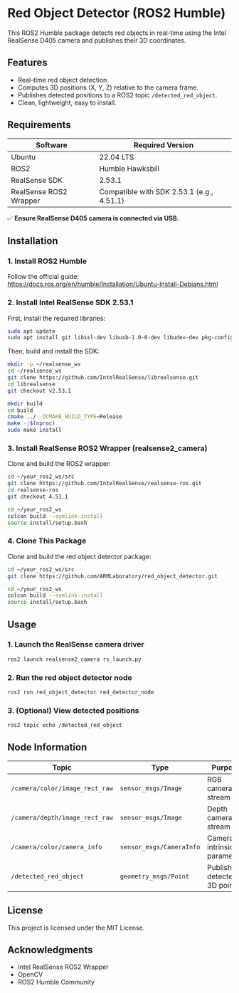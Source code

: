 # Red Object Detector (ROS2 Humble)

This ROS2 Humble package detects red objects in real-time using the Intel RealSense D405 camera and publishes their 3D coordinates.

## Features

- Real-time red object detection.
- Computes 3D positions (X, Y, Z) relative to the camera frame.
- Publishes detected positions to a ROS2 topic `/detected_red_object`.
- Clean, lightweight, easy to install.

## Requirements

| Software                | Required Version |
|--------------------------|------------------|
| Ubuntu                   | 22.04 LTS         |
| ROS2                     | Humble Hawksbill  |
| RealSense SDK            | 2.53.1            |
| RealSense ROS2 Wrapper   | Compatible with SDK 2.53.1 (e.g., 4.51.1) |

✅ **Ensure RealSense D405 camera is connected via USB.**

## Installation

### 1. Install ROS2 Humble
Follow the official guide:  
https://docs.ros.org/en/humble/Installation/Ubuntu-Install-Debians.html

### 2. Install Intel RealSense SDK 2.53.1

First, install the required libraries:
```bash
sudo apt update
sudo apt install git libssl-dev libusb-1.0-0-dev libudev-dev pkg-config libgtk-3-dev libglfw3-dev libgl1-mesa-dev libglu1-mesa-dev
```

Then, build and install the SDK:
```bash
mkdir -p ~/realsense_ws
cd ~/realsense_ws
git clone https://github.com/IntelRealSense/librealsense.git
cd librealsense
git checkout v2.53.1

mkdir build
cd build
cmake ../ -DCMAKE_BUILD_TYPE=Release
make -j$(nproc)
sudo make install
```

### 3. Install RealSense ROS2 Wrapper (realsense2_camera)

Clone and build the ROS2 wrapper:
```bash
cd ~/your_ros2_ws/src
git clone https://github.com/IntelRealSense/realsense-ros.git
cd realsense-ros
git checkout 4.51.1

cd ~/your_ros2_ws
colcon build --symlink-install
source install/setup.bash
```

### 4. Clone This Package

Clone and build the red object detector package:
```bash
cd ~/your_ros2_ws/src
git clone https://github.com/ARMLaboratory/red_object_detector.git

cd ~/your_ros2_ws
colcon build --symlink-install
source install/setup.bash
```

## Usage

### 1. Launch the RealSense camera driver
```bash
ros2 launch realsense2_camera rs_launch.py
```

### 2. Run the red object detector node
```bash
ros2 run red_object_detector red_detector_node
```

### 3. (Optional) View detected positions
```bash
ros2 topic echo /detected_red_object
```

## Node Information

| Topic                               | Type                    | Purpose                        |
|-------------------------------------|--------------------------|--------------------------------|
| `/camera/color/image_rect_raw`      | `sensor_msgs/Image`       | RGB camera stream              |
| `/camera/depth/image_rect_raw`      | `sensor_msgs/Image`       | Depth camera stream            |
| `/camera/color/camera_info`         | `sensor_msgs/CameraInfo`  | Camera intrinsic parameters    |
| `/detected_red_object`              | `geometry_msgs/Point`     | Published detected 3D point     |

## License

This project is licensed under the MIT License.

## Acknowledgments

- Intel RealSense ROS2 Wrapper
- OpenCV
- ROS2 Humble Community
